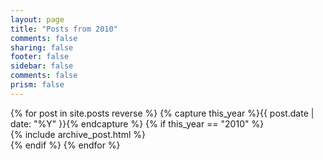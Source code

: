 ```yaml
---
layout: page
title: "Posts from 2010"
comments: false
sharing: false
footer: false
sidebar: false
comments: false
prism: false
---
```


<div id="blog-archives">
{% for post in site.posts reverse %}
{% capture this_year %}{{ post.date | date: "%Y" }}{% endcapture %}
{% if this_year == "2010" %}
<div class="post">
  {% include archive_post.html %}
</div>
{% endif %}
{% endfor %}
</div>